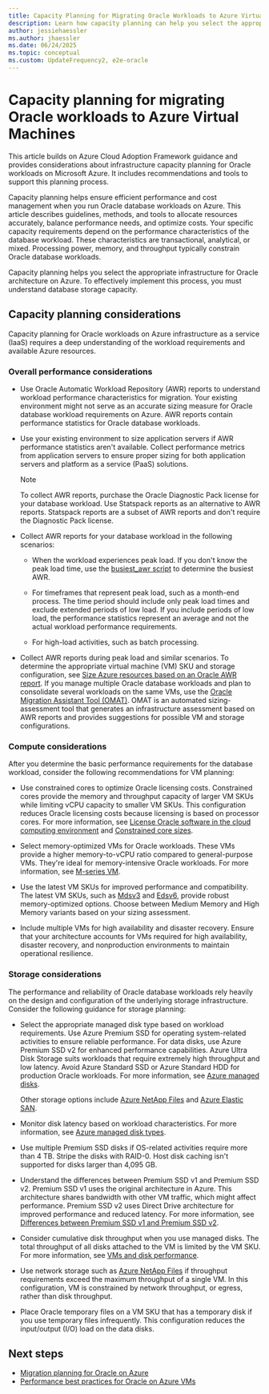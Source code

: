 ```yaml
---
title: Capacity Planning for Migrating Oracle Workloads to Azure Virtual Machines
description: Learn how capacity planning can help you select the appropriate infrastructure for Oracle workloads on Azure infrastructure as a service.
author: jessiehaessler
ms.author: jhaessler
ms.date: 06/24/2025
ms.topic: conceptual
ms.custom: UpdateFrequency2, e2e-oracle
---
```


# Capacity planning for migrating Oracle workloads to Azure Virtual Machines

This article builds on Azure Cloud Adoption Framework guidance and provides considerations about infrastructure capacity planning for Oracle workloads on Microsoft Azure. It includes recommendations and tools to support this planning process.

Capacity planning helps ensure efficient performance and cost management when you run Oracle database workloads on Azure. This article describes guidelines, methods, and tools to allocate resources accurately, balance performance needs, and optimize costs. Your specific capacity requirements depend on the performance characteristics of the database workload. These characteristics are transactional, analytical, or mixed. Processing power, memory, and throughput typically constrain Oracle database workloads.

Capacity planning helps you select the appropriate infrastructure for Oracle architecture on Azure. To effectively implement this process, you must understand database storage capacity.

## Capacity planning considerations

Capacity planning for Oracle workloads on Azure infrastructure as a service (IaaS) requires a deep understanding of the workload requirements and available Azure resources.

### Overall performance considerations

- Use Oracle Automatic Workload Repository (AWR) reports to understand workload performance characteristics for migration. Your existing environment might not serve as an accurate sizing measure for Oracle database workload requirements on Azure. AWR reports contain performance statistics for Oracle database workloads.

- Use your existing environment to size application servers if AWR performance statistics aren't available. Collect performance metrics from application servers to ensure proper sizing for both application servers and platform as a service (PaaS) solutions.

  > [!NOTE]
  > To collect AWR reports, purchase the Oracle Diagnostic Pack license for your database workload. Use Statspack reports as an alternative to AWR reports. Statspack reports are a subset of AWR reports and don't require the Diagnostic Pack license.

- Collect AWR reports for your database workload in the following scenarios:

  - When the workload experiences peak load. If you don't know the peak load time, use the [busiest_awr script](https://github.com/Azure/Oracle-Workloads-for-Azure/blob/main/az-oracle-sizing/busiest_awr.sql) to determine the busiest AWR.
  
  - For timeframes that represent peak load, such as a month-end process. The time period should include only peak load times and exclude extended periods of low load. If you include periods of low load, the performance statistics represent an average and not the actual workload performance requirements.
  
  - For high-load activities, such as batch processing.
  
- Collect AWR reports during peak load and similar scenarios. To determine the appropriate virtual machine (VM) SKU and storage configuration, see [Size Azure resources based on an Oracle AWR report](https://aka.ms/oracle/azure-iaas-sizing). If you manage multiple Oracle database workloads and plan to consolidate several workloads on the same VMs, use the [Oracle Migration Assistant Tool (OMAT)](https://aka.ms/lza/oracle/omat). OMAT is an automated sizing-assessment tool that generates an infrastructure assessment based on AWR reports and provides suggestions for possible VM and storage configurations.

### Compute considerations

After you determine the basic performance requirements for the database workload, consider the following recommendations for VM planning:

- Use constrained cores to optimize Oracle licensing costs. Constrained cores provide the memory and throughput capacity of larger VM SKUs while limiting vCPU capacity to smaller VM SKUs. This configuration reduces Oracle licensing costs because licensing is based on processor cores. For more information, see [License Oracle software in the cloud computing environment](https://www.oracle.com/us/corporate/pricing/cloud-licensing-070579.pdf) and [Constrained core sizes](/azure/virtual-machines/constrained-vcpu).

- Select memory-optimized VMs for Oracle workloads. These VMs provide a higher memory-to-vCPU ratio compared to general-purpose VMs. They're ideal for memory-intensive Oracle workloads. For more information, see [M-series VM](/azure/virtual-machines/sizes/memory-optimized/m-family).

- Use the latest VM SKUs for improved performance and compatibility. The latest VM SKUs, such as [Mdsv3](/azure/virtual-machines/sizes/memory-optimized/mdsv3-mm-series) and [Edsv6](/azure/virtual-machines/sizes/memory-optimized/edsv6-series), provide robust memory-optimized options. Choose between Medium Memory and High Memory variants based on your sizing assessment.

- Include multiple VMs for high availability and disaster recovery. Ensure that your architecture accounts for VMs required for high availability, disaster recovery, and nonproduction environments to maintain operational resilience.

### Storage considerations

The performance and reliability of Oracle database workloads rely heavily on the design and configuration of the underlying storage infrastructure. Consider the following guidance for storage planning:

- Select the appropriate managed disk type based on workload requirements. Use Azure Premium SSD for operating system-related activities to ensure reliable performance. For data disks, use Azure Premium SSD v2 for enhanced performance capabilities. Azure Ultra Disk Storage suits workloads that require extremely high throughput and low latency. Avoid Azure Standard SSD or Azure Standard HDD for production Oracle workloads. For more information, see [Azure managed disks](/azure/virtual-machines/disks-types).

  Other storage options include [Azure NetApp Files](/azure/architecture/example-scenario/file-storage/oracle-azure-netapp-files) and [Azure Elastic SAN](/azure/storage/elastic-san/elastic-san-introduction). 

- Monitor disk latency based on workload characteristics. For more information, see [Azure managed disk types](/azure/virtual-machines/disks-types#disk-type-comparison).

- Use multiple Premium SSD disks if OS-related activities require more than 4 TB. Stripe the disks with RAID-0. Host disk caching isn't supported for disks larger than 4,095 GB. 

- Understand the differences between Premium SSD v1 and Premium SSD v2. Premium SSD v1 uses the original architecture in Azure. This architecture shares bandwidth with other VM traffic, which might affect performance. Premium SSD v2 uses Direct Drive architecture for improved performance and reduced latency. For more information, see [Differences between Premium SSD v1 and Premium SSD v2](/azure/virtual-machines/disks-types#differences-between-premium-ssd-and-premium-ssd-v2).

- Consider cumulative disk throughput when you use managed disks. The total throughput of all disks attached to the VM is limited by the VM SKU. For more information, see [VMs and disk performance](/azure/virtual-machines/disks-performance#disk-io-capping).

- Use network storage such as [Azure NetApp Files](/azure/azure-netapp-files/azure-netapp-files-introduction) if throughput requirements exceed the maximum throughput of a single VM. In this configuration, VM is constrained by network throughput, or egress, rather than disk throughput.

- Place Oracle temporary files on a VM SKU that has a temporary disk if you use temporary files infrequently. This configuration reduces the input/output (I/O) load on the data disks.

## Next steps

- [Migration planning for Oracle on Azure](./oracle-migration-planning.md)
- [Performance best practices for Oracle on Azure VMs](/azure/virtual-machines/workloads/oracle/oracle-performance-best-practice)
